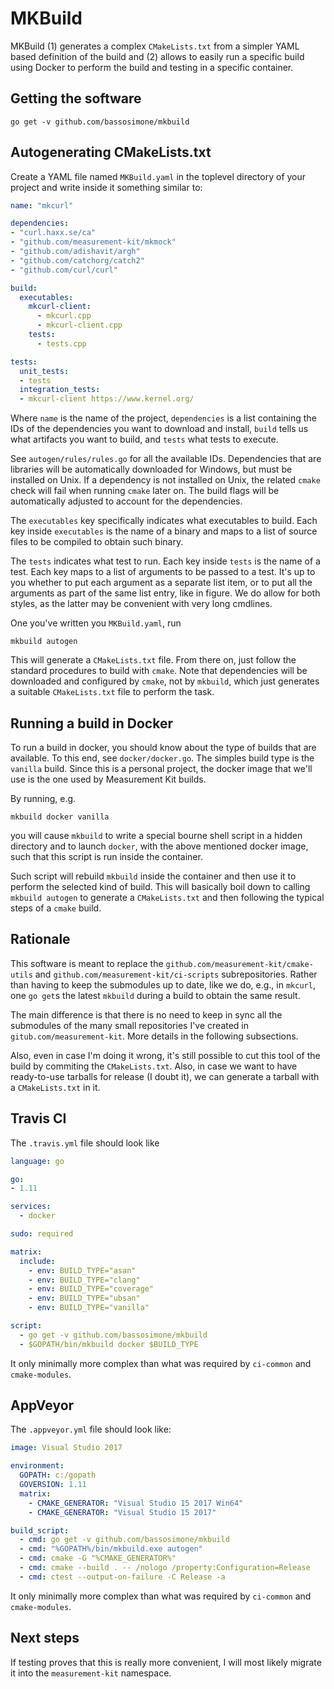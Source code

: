 # MKBuild

MKBuild (1) generates a complex `CMakeLists.txt` from a simpler YAML based
definition of the build and (2) allows to easily run a specific build using
Docker to perform the build and testing in a specific container.

## Getting the software

```
go get -v github.com/bassosimone/mkbuild
```

## Autogenerating CMakeLists.txt

Create a YAML file named `MKBuild.yaml` in the toplevel directory of your
project and write inside it something similar to:

```YAML
name: "mkcurl"

dependencies:
- "curl.haxx.se/ca"
- "github.com/measurement-kit/mkmock"
- "github.com/adishavit/argh"
- "github.com/catchorg/catch2"
- "github.com/curl/curl"

build:
  executables:
    mkcurl-client:
      - mkcurl.cpp
      - mkcurl-client.cpp
    tests:
      - tests.cpp

tests:
  unit_tests:
  - tests
  integration_tests:
  - mkcurl-client https://www.kernel.org/
```

Where `name` is the name of the project, `dependencies` is a list containing
the IDs of the dependencies you want to download and install, `build` tells
us what artifacts you want to build, and `tests` what tests to execute.

See `autogen/rules/rules.go` for all the available IDs. Dependencies that
are libraries will be automatically downloaded for Windows, but must be
installed on Unix. If a dependency is not installed on Unix, the related
`cmake` check will fail when running `cmake` later on. The build flags will
be automatically adjusted to account for the dependencies.

The `executables` key specifically indicates what executables to build. Each
key inside `executables` is the name of a binary and maps to a list of source
files to be compiled to obtain such binary.

The `tests` indicates what test to run. Each key inside `tests` is the name
of a test. Each key maps to a list of arguments to be passed to a test. It's
up to you whether to put each argument as a separate list item, or to put
all the arguments as part of the same list entry, like in figure. We do allow
for both styles, as the latter may be convenient with very long cmdlines.

One you've written you `MKBuild.yaml`, run

```
mkbuild autogen
```

This will generate a `CMakeLists.txt` file. From there on, just follow the
standard procedures to build with `cmake`. Note that dependencies will be
downloaded and configured by `cmake`, not by `mkbuild`, which just generates
a suitable `CMakeLists.txt` file to perform the task.

## Running a build in Docker

To run a build in docker, you should know about the type of builds that
are available. To this end, see `docker/docker.go`. The simples build
type is the `vanilla` build. Since this is a personal project, the docker
image that we'll use is the one used by Measurement Kit builds.

By running, e.g.

```
mkbuild docker vanilla
```

you will cause `mkbuild` to write a special bourne shell script in a
hidden directory and to launch `docker`, with the above mentioned docker
image, such that this script is run inside the container.

Such script will rebuild `mkbuild` inside the container and then use
it to perform the selected kind of build. This will basically boil down
to calling `mkbuild autogen` to generate a `CMakeLists.txt` and
then following the typical steps of a `cmake` build.

## Rationale

This software is meant to replace the `github.com/measurement-kit/cmake-utils`
and `github.com/measurement-kit/ci-scripts` subrepositories. Rather than
having to keep the submodules up to date, like we do, e.g., in `mkcurl`, one
`go get`s the latest `mkbuild` during a build to obtain the same result.

The main difference is that there is no need to keep in sync all the submodules
of the many small repositories I've created in `gitub.com/measurement-kit`. More
details in the following subsections.

Also, even in case I'm doing it wrong, it's still possible to cut
this tool of the build by commiting the `CMakeLists.txt`. Also,
in case we want to have ready-to-use tarballs for release (I doubt
it), we can generate a tarball with a `CMakeLists.txt` in it.

## Travis CI

The `.travis.yml` file should look like

```YAML
language: go

go:
- 1.11

services:
  - docker

sudo: required

matrix:
  include:
    - env: BUILD_TYPE="asan"
    - env: BUILD_TYPE="clang"
    - env: BUILD_TYPE="coverage"
    - env: BUILD_TYPE="ubsan"
    - env: BUILD_TYPE="vanilla"

script:
  - go get -v github.com/bassosimone/mkbuild
  - $GOPATH/bin/mkbuild docker $BUILD_TYPE
```

It only minimally more complex than what was required by `ci-common`
and `cmake-modules`.

## AppVeyor

The `.appveyor.yml` file should look like:

```YAML
image: Visual Studio 2017

environment:
  GOPATH: c:/gopath
  GOVERSION: 1.11
  matrix:
    - CMAKE_GENERATOR: "Visual Studio 15 2017 Win64"
    - CMAKE_GENERATOR: "Visual Studio 15 2017"

build_script:
  - cmd: go get -v github.com/bassosimone/mkbuild
  - cmd: "%GOPATH%/bin/mkbuild.exe autogen"
  - cmd: cmake -G "%CMAKE_GENERATOR%"
  - cmd: cmake --build . -- /nologo /property:Configuration=Release
  - cmd: ctest --output-on-failure -C Release -a
```

It only minimally more complex than what was required by `ci-common`
and `cmake-modules`.

## Next steps

If testing proves that this is really more convenient, I will
most likely migrate it into the `measurement-kit` namespace.
